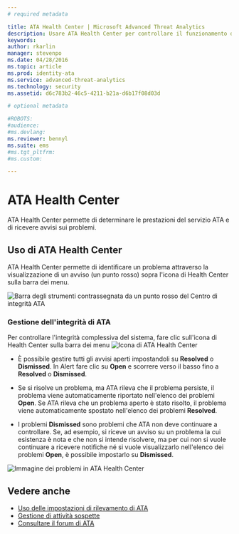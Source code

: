 ```yaml
---
# required metadata

title: ATA Health Center | Microsoft Advanced Threat Analytics
description: Usare ATA Health Center per controllare il funzionamento del servizio ATA e ricevere avvisi sui potenziali problemi.
keywords:
author: rkarlin
manager: stevenpo
ms.date: 04/28/2016
ms.topic: article
ms.prod: identity-ata
ms.service: advanced-threat-analytics
ms.technology: security
ms.assetid: d6c783b2-46c5-4211-b21a-d6b17f08d03d

# optional metadata

#ROBOTS:
#audience:
#ms.devlang:
ms.reviewer: bennyl
ms.suite: ems
#ms.tgt_pltfrm:
#ms.custom:

---
```


# ATA Health Center
ATA Health Center permette di determinare le prestazioni del servizio ATA e di ricevere avvisi sui problemi.

## Uso di ATA Health Center
ATA Health Center permette di identificare un problema attraverso la visualizzazione di un avviso (un punto rosso) sopra l'icona di Health Center sulla barra dei menu.

![Barra degli strumenti contrassegnata da un punto rosso del Centro di integrità ATA](media/ATA-Health-Center-Alert-red-dot.png)

### Gestione dell'integrità di ATA
Per controllare l'integrità complessiva del sistema, fare clic sull'icona di Health Center sulla barra dei menu ![Icona di ATA Health Center](media/ATA-red-dot.png)

-   È possibile gestire tutti gli avvisi aperti impostandoli su **Resolved** o **Dismissed**. In Alert fare clic su **Open** e scorrere verso il basso fino a **Resolved** o **Dismissed**.

-   Se si risolve un problema, ma ATA rileva che il problema persiste, il problema viene automaticamente riportato nell'elenco dei problemi **Open**. Se ATA rileva che un problema aperto è stato risolto, il problema viene automaticamente spostato nell'elenco dei problemi **Resolved**.

-   I problemi **Dismissed** sono problemi che ATA non deve continuare a controllare. Se, ad esempio, si riceve un avviso su un problema la cui esistenza è nota e che non si intende risolvere, ma per cui non si vuole continuare a ricevere notifiche né si vuole visualizzarlo nell'elenco dei problemi **Open**, è possibile impostarlo su **Dismissed**.

![Immagine dei problemi in ATA Health Center](media/ATA-Health-Issue.JPG)

## Vedere anche
- [Uso delle impostazioni di rilevamento di ATA](working-with-detection-settings.md)
- [Gestione di attività sospette](working-with-suspicious-activities.md)
- [Consultare il forum di ATA](https://social.technet.microsoft.com/Forums/security/en-US/home?forum=mata)


<!--HONumber=May16_HO3-->


